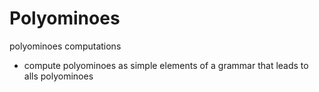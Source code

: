# Polyominoes
polyominoes computations
  - compute polyominoes as simple elements of a grammar that leads to alls polyominoes
